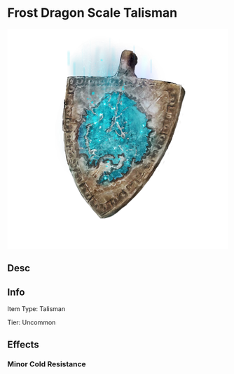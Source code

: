 # Frost Dragon Scale Talisman

![Copyrighted Image](FrostDragonScaleTalisman.png)

## Desc

## Info

Item Type: Talisman

Tier: Uncommon

## Effects

### Minor Cold Resistance

